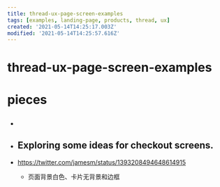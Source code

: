 ```yaml
---
title: thread-ux-page-screen-examples
tags: [examples, landing-page, products, thread, ux]
created: '2021-05-14T14:25:17.003Z'
modified: '2021-05-14T14:25:57.616Z'
---
```


# thread-ux-page-screen-examples

# pieces

- ## 

- ## Exploring some ideas for checkout screens.
- https://twitter.com/jamesm/status/1393208494648614915
  - 页面背景白色、卡片无背景和边框
